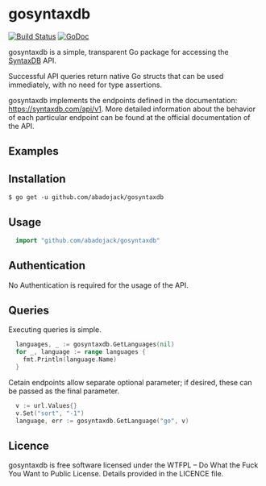 # gosyntaxdb

[![Build Status](https://travis-ci.org/abadojack/gosyntaxdb.svg?branch=master)](https://travis-ci.org/abadojack/gosyntaxdb)  [![GoDoc](https://godoc.org/github.com/abadojack/gosyntaxdb?status.png)](http://godoc.org/github.com/abadojack/gosyntaxdb)

gosyntaxdb is a simple, transparent Go package for accessing the [SyntaxDB](https://syntaxdb.com/api/v1) API.

Successful API queries return native Go structs that can be used immediately, with no need for type assertions.

gosyntaxdb implements the endpoints defined in the documentation: https://syntaxdb.com/api/v1.
More detailed information about the behavior of each particular endpoint can be found at the official documentation of the API.

Examples
-------------

## Installation

	$ go get -u github.com/abadojack/gosyntaxdb

## Usage

```Go
  import "github.com/abadojack/gosyntaxdb"
```

## Authentication

No Authentication is required for the usage of the API.

## Queries

Executing queries is simple.
```Go
  languages, _ := gosyntaxdb.GetLanguages(nil)
  for _, language := range languages {
    fmt.Println(language.Name)
  }
```

Cetain endpoints allow separate optional parameter; if desired, these can be passed as the final parameter.
```Go
  v := url.Values{}
  v.Set("sort", "-1")
  language, err := gosyntaxdb.GetLanguage("go", v)
```

## Licence
gosyntaxdb is free software licensed under the WTFPL – Do What the Fuck You Want to Public License.
Details provided in the LICENCE file.
